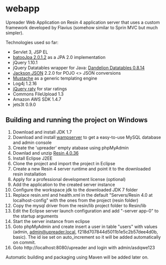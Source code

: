 webapp
======

Upreader Web Application on Resin 4 application server that uses a custom framework developed by Flavius (somehow similar to Sprin MVC but much simpler).

Technologies used so far:
+ Servlet 3, JSP EL
+ [batooJpa 2.0.1.2](https://github.com/BatooOrg/BatooJPA) as a JPA 2.0 implementation
+ jQuery 1.10.1
+ jQuery Datatables wrapper for Java: [Dandelion Datatables 0.8.14](http://dandelion.github.io/datatables/)
+ [Jackson JSON](http://jackson.codehaus.org/) 2.2.0 for POJO <> JSON conversions
+ [Mustache](http://mustache.github.io/) as a generic templating engine
+ Log4j 1.2.16
+ [jQuery raty](http://wbotelhos.com/raty/) for star ratings
+ Commons FileUpload 1.3
+ Amazon AWS SDK 1.4.7
+ jets3t 0.9.0

Building and running the project on Windows
---------------------------------------------
1. Download and install JDK 1.7
2. Download and install [wampserver](http://www.wampserver.com/en/#download-wrapper) to get a easy-to-use MySQL database and admin console
3. Create the 'upreader' empty atabase using phpMyAdmin
2. Downlad and unzip [Resin 4.0.36](http://www.caucho.com/download/resin-pro-4.0.36.tar.gz)
3. Install Eclipse J2EE
3. Clone the project and import the project in Eclipse
5. Create a new Resin 4 server runtime and point it to the downloaded resin installation
6. Apply for a professional development license (optional)
7. Add the application to the created server instance
7. Configure the workspace jdk to the downloaded JDK 7 folder
8. Replace resin.xml and health.xml in the default "Servers/Resin 4.0 at localhost-config" with the ones from the project (resin folder)
9. Copy the mysql driver from the resin/lib project folder to Resin/lib
9. Edit the Eclipse server launch configuration and add "-server app-0" to the startup arguments
11. Start the server instance from eclipse
12. Goto phpMyAdmin and create insert a user in table "users" with values (admin, admin@upreader.local, f218d707844d5011b1e5c2b57dee4d0b, basic). The id ise set on auto_increment so it will be added automatically on commit. 
11. Goto http://localhost:8080/upreader and login with admin/asdqwe123

Automatic building and packaging using Maven will be added later on.
